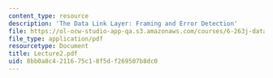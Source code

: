 ```yaml
---
content_type: resource
description: 'The Data Link Layer: Framing and Error Detection'
file: https://ol-ocw-studio-app-qa.s3.amazonaws.com/courses/6-263j-data-communication-networks-fall-2002/8bb0a8c4211675c18f5df269507b8dc0_Lecture2.pdf
file_type: application/pdf
resourcetype: Document
title: Lecture2.pdf
uid: 8bb0a8c4-2116-75c1-8f5d-f269507b8dc0
---
```

